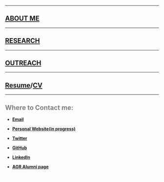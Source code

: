 <html>
  <head>
   <meta name="google-site-verification" content="yul2C6Bauqlyf82t19IepEIDbyPbK5MTF-t0qKOrzqs" />
  </head>
</html>

***
## [ABOUT ME](./About_me.md)  

***

## [RESEARCH](./Research.md)  

***  

## [OUTREACH](./Outreach.md)  

***  

## [Resume](./Resume/karlkunze-resume.pdf)/[CV](./CV/karlkunze-cv.pdf)

***  



## <span style="color: grey;"> Where to Contact me: </span>  

* **[Email](mailto:khk44@cornell.edu)**  

* **[Personal Website(in progress)](https://karlkunze.io)**

* **[Twitter](https://twitter.com/kunzx37)**  

* **[GitHub](https://github.com/karlkunze)**  

* **[LinkedIn](https://www.linkedin.com/in/karlkunze/)** 

* **[AGR Alumni page](https://cornell.brightcrowd.com/agr/karl-kunze)**

<span style="color: white;"> Karl Kunze </span>  

